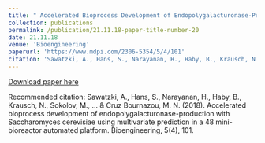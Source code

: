 ```yaml
---
title: " Accelerated Bioprocess Development of Endopolygalacturonase-Production with Saccharomyces cerevisiae Using Multivariate Prediction in a 48 Mini-Bioreactor Automated Platform "
collection: publications
permalink: /publication/21.11.18-paper-title-number-20
date: 21.11.18
venue: 'Bioengineering'
paperurl: 'https://www.mdpi.com/2306-5354/5/4/101'
citation: 'Sawatzki, A., Hans, S., Narayanan, H., Haby, B., Krausch, N., Sokolov, M., ... & Cruz Bournazou, M. N. (2018). Accelerated bioprocess development of endopolygalacturonase-production with Saccharomyces cerevisiae using multivariate prediction in a 48 mini-bioreactor automated platform. Bioengineering, 5(4), 101.'
---
```

[Download paper here](https://www.mdpi.com/2306-5354/5/4/101)

Recommended citation: Sawatzki, A., Hans, S., Narayanan, H., Haby, B., Krausch, N., Sokolov, M., ... & Cruz Bournazou, M. N. (2018). Accelerated bioprocess development of endopolygalacturonase-production with Saccharomyces cerevisiae using multivariate prediction in a 48 mini-bioreactor automated platform. Bioengineering, 5(4), 101.